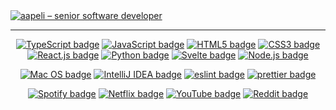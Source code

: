 <a href="https://github.com/aapzu/github-contribution-widget">
     <img
     title="The background of this banner is dynamically built based on my Github contribution history! Check https://github.com/aapzu/github-contribution-widget"
          alt="aapeli – senior software developer"
          src="https://github-contributions-widget.vercel.app/aapzu.png"
     />
</a>


---

<p align="center">
   <a 
        href="https://www.typescriptlang.org"
    ><img 
        alt="TypeScript badge" 
        src="https://img.shields.io/badge/TypeScript-007ACC?style=for-the-badge&logo=typescript&logoColor=white" 
    /></a>
   <a 
        href="https://developer.mozilla.org/en-US/docs/Web/JavaScript"
    ><img 
        alt="JavaScript badge" 
        src="https://img.shields.io/badge/JavaScript-323330?style=for-the-badge&logo=javascript&logoColor=F7DF1E"
    /></a>
   <a 
        href="https://html.spec.whatwg.org/multipage/"
    ><img 
        alt="HTML5 badge" 
        src="https://img.shields.io/badge/HTML5-E34F26?style=for-the-badge&logo=html5&logoColor=white"
    /></a>
   <a 
        href="https://developer.mozilla.org/en-US/docs/Web/CSS"
    ><img 
        alt="CSS3 badge" 
        src="https://img.shields.io/badge/CSS3-1572B6?style=for-the-badge&logo=css3&logoColor=white"
    /></a>
   <a 
        href="https://reactjs.org/"
    ><img 
        alt="React.js badge" 
        src="https://img.shields.io/badge/React-20232A?style=for-the-badge&logo=react&logoColor=61DAFB"
    /></a>
   <a 
        href="https://www.python.org/"
    ><img 
        alt="Python badge" 
        src="https://img.shields.io/badge/Python-FFD43B?style=for-the-badge&logo=python&logoColor=blue"
    /></a>
   <a 
        href="https://svelte.dev/"
    ><img 
        alt="Svelte badge" 
        src="https://img.shields.io/badge/Svelte-4A4A55?style=for-the-badge&logo=svelte&logoColor=FF3E00"
    /></a>
   <a 
        href="https://nodejs.org/en/"
    ><img 
        alt="Node.js badge" 
        src="https://img.shields.io/badge/Node.js-339933?style=for-the-badge&logo=nodedotjs&logoColor=white"
    /></a>
</p>

<p align="center">
   <a 
        href="https://www.apple.com/macos/"
    ><img 
        alt="Mac OS badge" 
        src="https://img.shields.io/badge/mac%20os-000000?style=for-the-badge&logo=apple&logoColor=white"
    /></a>
   <a 
        href="https://www.jetbrains.com/idea/"
    ><img 
        alt="IntelliJ IDEA badge" 
        src="https://img.shields.io/badge/IntelliJ_IDEA-000000.svg?style=for-the-badge&logo=intellij-idea&logoColor=white"
    /></a>
   <a 
        href="https://eslint.org/"
    ><img 
        alt="eslint badge" 
        src="https://img.shields.io/badge/eslint-3A33D1?style=for-the-badge&logo=eslint&logoColor=white"
    /></a>
   <a 
        href="https://prettier.io/"
    ><img 
        alt="prettier badge" 
        src="https://img.shields.io/badge/prettier-1A2C34?style=for-the-badge&logo=prettier&logoColor=F7BA3E"
    /></a>
</p>

<p align="center">
   <a 
        href="https://spotify.com/"
    ><img 
        alt="Spotify badge" 
        src="https://img.shields.io/badge/Spotify-1ED760?&style=for-the-badge&logo=spotify&logoColor=white" 
    /></a>
   <a 
        href="https://netflix.com/"
    ><img 
        alt="Netflix badge" 
        src="https://img.shields.io/badge/Netflix-E50914?style=for-the-badge&logo=netflix&logoColor=white" 
    /></a>
   <a 
        href="https://youtube.com/"
    ><img 
        alt="YouTube badge" 
        src="https://img.shields.io/badge/YouTube-FF0000?style=for-the-badge&logo=youtube&logoColor=white" 
    /></a>
   <a 
        href="https://reddit.com/"
    ><img 
        alt="Reddit badge" 
        src="https://img.shields.io/badge/Reddit-FF4500?style=for-the-badge&logo=reddit&logoColor=white" 
    /></a>
</p>
